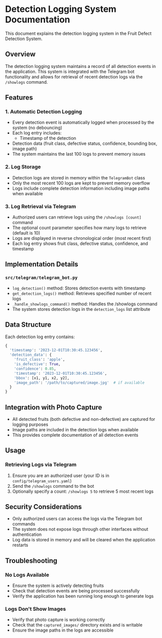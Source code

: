 # Detection Logging System Documentation

This document explains the detection logging system in the Fruit Defect Detection System.

## Overview

The detection logging system maintains a record of all detection events in the application. This system is integrated with the Telegram bot functionality and allows for retrieval of recent detection logs via the `/showlogs` command.

## Features

### 1. Automatic Detection Logging
- Every detection event is automatically logged when processed by the system (no debouncing)
- Each log entry includes:
  - Timestamp of the detection
 - Detection data (fruit class, defective status, confidence, bounding box, image path)
- The system maintains the last 100 logs to prevent memory issues

### 2. Log Storage
- Detection logs are stored in memory within the `TelegramBot` class
- Only the most recent 100 logs are kept to prevent memory overflow
- Logs include complete detection information including image paths when available

### 3. Log Retrieval via Telegram
- Authorized users can retrieve logs using the `/showlogs [count]` command
- The optional count parameter specifies how many logs to retrieve (default is 10)
- Logs are displayed in reverse chronological order (most recent first)
- Each log entry shows fruit class, defective status, confidence, and timestamp

## Implementation Details

### `src/telegram/telegram_bot.py`
- `log_detection()` method: Stores detection events with timestamp
- `get_detection_logs()` method: Retrieves specified number of recent logs
- `_handle_showlogs_command()` method: Handles the /showlogs command
- The system stores detection logs in the `detection_logs` list attribute

## Data Structure

Each detection log entry contains:
```python
{
  'timestamp': '2023-12-01T10:30:45.123456',
  'detection_data': {
    'fruit_class': 'apple',
    'is_defective': True,
    'confidence': 0.85,
    'timestamp': '2023-12-01T10:30:45.123456',
    'bbox': [x1, y1, x2, y2],
    'image_path': '/path/to/captured/image.jpg'  # if available
  }
}
```

## Integration with Photo Capture

- All detected fruits (both defective and non-defective) are captured for logging purposes
- Image paths are included in the detection logs when available
- This provides complete documentation of all detection events

## Usage

### Retrieving Logs via Telegram
1. Ensure you are an authorized user (your ID is in `config/telegram_users.yaml`)
2. Send the `/showlogs` command to the bot
3. Optionally specify a count: `/showlogs 5` to retrieve 5 most recent logs

## Security Considerations

- Only authorized users can access the logs via the Telegram bot commands
- The system does not expose logs through other interfaces without authentication
- Log data is stored in memory and will be cleared when the application restarts

## Troubleshooting

### No Logs Available
- Ensure the system is actively detecting fruits
- Check that detection events are being processed successfully
- Verify the application has been running long enough to generate logs

### Logs Don't Show Images
- Verify that photo capture is working correctly
- Check that the `captured_images/` directory exists and is writable
- Ensure the image paths in the logs are accessible
